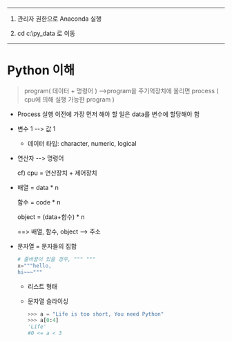

----



1. 관리자 권한으로 Anaconda 실행

2. cd c:\py_data 로 이동





---

# Python 이해

>program( 데이터 + 명령어 ) -->program을 주기억장치에 올리면 process ( cpu에 의해 실행 가능한 program )



- Process 실행 이전에 가장 먼저 해야 할 일은 data를 변수에 할당해야 함

- 변수 1 --> 값 1

  - 데이터 타입: character, numeric, logical 

- 연산자 --> 명령어 

  cf) cpu = 연산장치 + 제어장치

- 배열 = data * n

  함수 = code * n

  object = (data+함수) * n

  ==> 배열, 함수, object --> 주소

- 문자열 = 문자들의 집합

  ```python
  # 줄바꿈이 있을 경우, """ """
  x="""hello,
  hi~~~"""
  ```

  - 리스트 형태

  - 문자열 슬라이싱

    ```python
    >>> a = "Life is too short, You need Python"
    >>> a[0:4]
    'Life'
    #0 <= a < 3
    ```

    